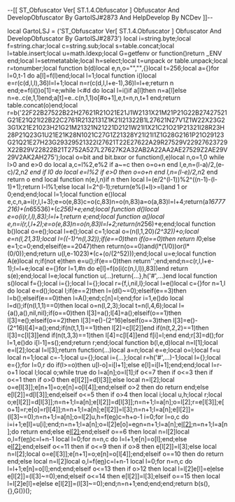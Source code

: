 --[[ ST_Obfuscator Ver[ ST.1.4.Obfuscator ] Obfuscator And DevelopObfuscator By GartolSJ#2873 And HelpDevelop By NCDev ]]--

local GartoLSJ = ('ST_Obfuscator Ver[ ST.1.4.Obfuscator ] Obfuscator And DevelopObfuscator By GartolSJ#2873') local i=string.byte;local f=string.char;local c=string.sub;local s=table.concat;local l=table.insert;local u=math.ldexp;local G=getfenv or function()return _ENV end;local l=setmetatable;local h=select;local t=unpack or table.unpack;local r=tonumber;local function b(d)local e,n,o="","",{}local t=256;local a={}for l=0,t-1 do a[l]=f(l)end;local l=1;local function i()local e=r(c(d,l,l),36)l=l+1;local n=r(c(d,l,l+e-1),36)l=l+e;return n end;e=f(i())o[1]=e;while l<#d do local l=i()if a[l]then n=a[l]else n=e..c(e,1,1)end;a[t]=e..c(n,1,1)o[#o+1],e,t=n,n,t+1 end;return table.concat(o)end;local r=b('22F22B27522B22H27621R21O21E21J1W2131X21M21P21G22B27427521G21E21Q21I22B22C2761R2132131Z1K21I21322B1L27621N27V1Z1W22X23G23G1X21E21023H21G21M21321N21221D2121W21I1X21C21O21P21321I28R23H28P21Q23G1U21E21K28N1021C27G1Z21328Y21I21I1Z1G28G2161P21O29123G21Q21E27H23G29329521322I27621T22E27622A29R27529V22927623729X22B29V22822B21T2752A527L27627K2A32AB2A22AA2AE27529Z2AE29V29V2AK2AH275');local o=bit and bit.bxor or function(l,e)local n,o=1,0 while l>0 and e>0 do local a,c=l%2,e%2 if a~=c then o=o+n end l,e,n=(l-a)/2,(e-c)/2,n*2 end if l<e then l=e end while l>0 do local e=l%2 if e>0 then o=o+n end l,n=(l-e)/2,n*2 end return o end local function n(e,l,n)if n then local l=(e/2^(l-1))%2^((n-1)-(l-1)+1);return l-l%1;else local l=2^(l-1);return(e%(l+l)>=l)and 1 or 0;end;end;local l=1;local function e()local e,c,n,a=i(r,l,l+3);e=o(e,83)c=o(c,83)n=o(n,83)a=o(a,83)l=l+4;return(a*16777216)+(n*65536)+(c*256)+e;end;local function d()local e=o(i(r,l,l),83);l=l+1;return e;end;local function a()local e,n=i(r,l,l+2);e=o(e,83)n=o(n,83)l=l+2;return(n*256)+e;end;local function b()local o=e();local l=e();local c=1;local o=(n(l,1,20)*(2^32))+o;local e=n(l,21,31);local l=((-1)^n(l,32));if(e==0)then if(o==0)then return l*0;else e=1;c=0;end;elseif(e==2047)then return(o==0)and(l*(1/0))or(l*(0/0));end;return u(l,e-1023)*(c+(o/(2^52)));end;local u=e;local function A(e)local n;if(not e)then e=u();if(e==0)then return'';end;end;n=c(r,l,l+e-1);l=l+e;local e={}for l=1,#n do e[l]=f(o(i(c(n,l,l)),83))end return s(e);end;local l=e;local function u(...)return{...},h('#',...)end local function s()local f={};local i={};local l={};local r={f,i,nil,l};local l=e()local c={}for n=1,l do local e=d();local l;if(e==2)then l=(d()~=0);elseif(e==3)then l=b();elseif(e==0)then l=A();end;c[n]=l;end;for i=1,e()do local l=d();if(n(l,1,1)==0)then local o=n(l,2,3);local t=n(l,4,6);local l={a(),a(),nil,nil};if(o==0)then l[3]=a();l[4]=a();elseif(o==1)then l[3]=e();elseif(o==2)then l[3]=e()-(2^16)elseif(o==3)then l[3]=e()-(2^16)l[4]=a();end;if(n(t,1,1)==1)then l[2]=c[l[2]]end if(n(t,2,2)==1)then l[3]=c[l[3]]end if(n(t,3,3)==1)then l[4]=c[l[4]]end f[i]=l;end end;r[3]=d();for l=1,e()do i[l-1]=s();end;return r;end;local function b(l,e,d)local n=l[1];local e=l[2];local l=l[3];return function(...)local a=n;local e=e;local o=l;local f=u local n=1;local c=-1;local u={};local i={...};local r=h('#',...)-1;local l={};local e={};for l=0,r do if(l>=o)then u[l-o]=i[l+1];else e[l]=i[l+1];end;end;local l=r-o+1 local l;local o;while true do l=a[n];o=l[1];if o<=7 then if o<=3 then if o<=1 then if o>0 then e[l[2]]=d[l[3]];else local n=l[2];local o=e[l[3]];e[n+1]=o;e[n]=o[l[4]];end;elseif o>2 then do return end;else e[l[2]]=d[l[3]];end;elseif o<=5 then if o>4 then local i;local u,h;local r;local o;e[l[2]]=d[l[3]];n=n+1;l=a[n];e[l[2]]=d[l[3]];n=n+1;l=a[n];o=l[2];r=e[l[3]];e[o+1]=r;e[o]=r[l[4]];n=n+1;l=a[n];e[l[2]]=l[3];n=n+1;l=a[n];e[l[2]]=(l[3]~=0);n=n+1;l=a[n];o=l[2]u,h=f(e[o](t(e,o+1,l[3])))c=h+o-1 i=0;for l=o,c do i=i+1;e[l]=u[i];end;n=n+1;l=a[n];o=l[2]e[o]=e[o](t(e,o+1,c))n=n+1;l=a[n];e[l[2]]();n=n+1;l=a[n];do return end;else e[l[2]]();end;elseif o==6 then local n=l[2]local o,l=f(e[n](t(e,n+1,l[3])))c=l+n-1 local l=0;for n=n,c do l=l+1;e[n]=o[l];end;else e[l[2]]();end;elseif o<=11 then if o<=9 then if o>8 then e[l[2]]=l[3];else local n=l[2];local o=e[l[3]];e[n+1]=o;e[n]=o[l[4]];end;elseif o==10 then do return end;else local n=l[2]local o,l=f(e[n](t(e,n+1,l[3])))c=l+n-1 local l=0;for n=n,c do l=l+1;e[n]=o[l];end;end;elseif o<=13 then if o>12 then local l=l[2]e[l]=e[l](t(e,l+1,c))else e[l[2]]=(l[3]~=0);end;elseif o<=14 then e[l[2]]=l[3];elseif o==15 then local l=l[2]e[l]=e[l](t(e,l+1,c))else e[l[2]]=(l[3]~=0);end;n=n+1;end;end;end;return b(s(),{},G())();
